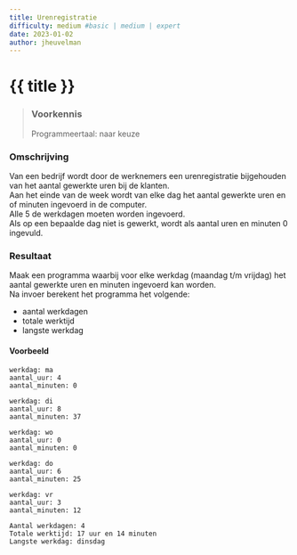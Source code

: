 ```yaml
---
title: Urenregistratie
difficulty: medium #basic | medium | expert
date: 2023-01-02
author: jheuvelman
---
```




# {{ title }}

> ### Voorkennis
> Programmeertaal: naar keuze

### Omschrijving
Van een bedrijf wordt door de werknemers een urenregistratie bijgehouden van het aantal gewerkte uren bij de klanten.  
Aan het einde van de week wordt van elke dag het aantal gewerkte uren en of minuten ingevoerd in de computer.  
Alle 5 de werkdagen moeten worden ingevoerd.  
Als op een bepaalde dag niet is gewerkt, wordt als aantal uren en minuten 0 ingevuld.

### Resultaat
Maak een programma waarbij voor elke werkdag (maandag t/m vrijdag) het aantal gewerkte uren en minuten ingevoerd kan worden.  
Na invoer berekent het programma het volgende:

- aantal werkdagen
- totale werktijd
- langste werkdag

#### Voorbeeld
```shell
werkdag: ma
aantal_uur: 4
aantal_minuten: 0

werkdag: di
aantal_uur: 8
aantal_minuten: 37

werkdag: wo
aantal_uur: 0
aantal_minuten: 0

werkdag: do
aantal_uur: 6
aantal_minuten: 25

werkdag: vr
aantal_uur: 3
aantal_minuten: 12

Aantal werkdagen: 4
Totale werktijd: 17 uur en 14 minuten
Langste werkdag: dinsdag
```
